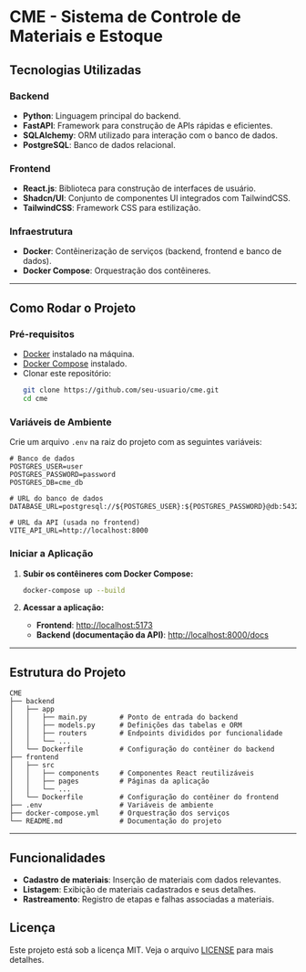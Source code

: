 # CME - Sistema de Controle de Materiais e Estoque

## Tecnologias Utilizadas

### Backend
- **Python**: Linguagem principal do backend.
- **FastAPI**: Framework para construção de APIs rápidas e eficientes.
- **SQLAlchemy**: ORM utilizado para interação com o banco de dados.
- **PostgreSQL**: Banco de dados relacional.

### Frontend
- **React.js**: Biblioteca para construção de interfaces de usuário.
- **Shadcn/UI**: Conjunto de componentes UI integrados com TailwindCSS.
- **TailwindCSS**: Framework CSS para estilização.

### Infraestrutura
- **Docker**: Contêinerização de serviços (backend, frontend e banco de dados).
- **Docker Compose**: Orquestração dos contêineres.

---

## Como Rodar o Projeto

### Pré-requisitos
- [Docker](https://www.docker.com/) instalado na máquina.
- [Docker Compose](https://docs.docker.com/compose/) instalado.
- Clonar este repositório:
  ```bash
  git clone https://github.com/seu-usuario/cme.git
  cd cme
  ```

### Variáveis de Ambiente
Crie um arquivo `.env` na raiz do projeto com as seguintes variáveis:

```env
# Banco de dados
POSTGRES_USER=user
POSTGRES_PASSWORD=password
POSTGRES_DB=cme_db

# URL do banco de dados
DATABASE_URL=postgresql://${POSTGRES_USER}:${POSTGRES_PASSWORD}@db:5432/${POSTGRES_DB}

# URL da API (usada no frontend)
VITE_API_URL=http://localhost:8000
```

### Iniciar a Aplicação
1. **Subir os contêineres com Docker Compose:**
   ```bash
   docker-compose up --build
   ```

2. **Acessar a aplicação:**
   - **Frontend**: [http://localhost:5173](http://localhost:5173)
   - **Backend (documentação da API)**: [http://localhost:8000/docs](http://localhost:8000/docs)

---

## Estrutura do Projeto

```
CME
├── backend
│   ├── app
│   │   ├── main.py        # Ponto de entrada do backend
│   │   ├── models.py      # Definições das tabelas e ORM
│   │   ├── routers        # Endpoints divididos por funcionalidade
│   │   └── ...
│   └── Dockerfile         # Configuração do contêiner do backend
├── frontend
│   ├── src
│   │   ├── components     # Componentes React reutilizáveis
│   │   ├── pages          # Páginas da aplicação
│   │   └── ...
│   └── Dockerfile         # Configuração do contêiner do frontend
├── .env                   # Variáveis de ambiente
├── docker-compose.yml     # Orquestração dos serviços
└── README.md              # Documentação do projeto
```

---

## Funcionalidades
- **Cadastro de materiais**: Inserção de materiais com dados relevantes.
- **Listagem**: Exibição de materiais cadastrados e seus detalhes.
- **Rastreamento**: Registro de etapas e falhas associadas a materiais.



## Licença
Este projeto está sob a licença MIT. Veja o arquivo [LICENSE](LICENSE) para mais detalhes.
